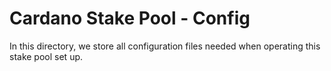 # Cardano Stake Pool - Config

In this directory, we store all configuration files needed when operating this stake pool set up.

